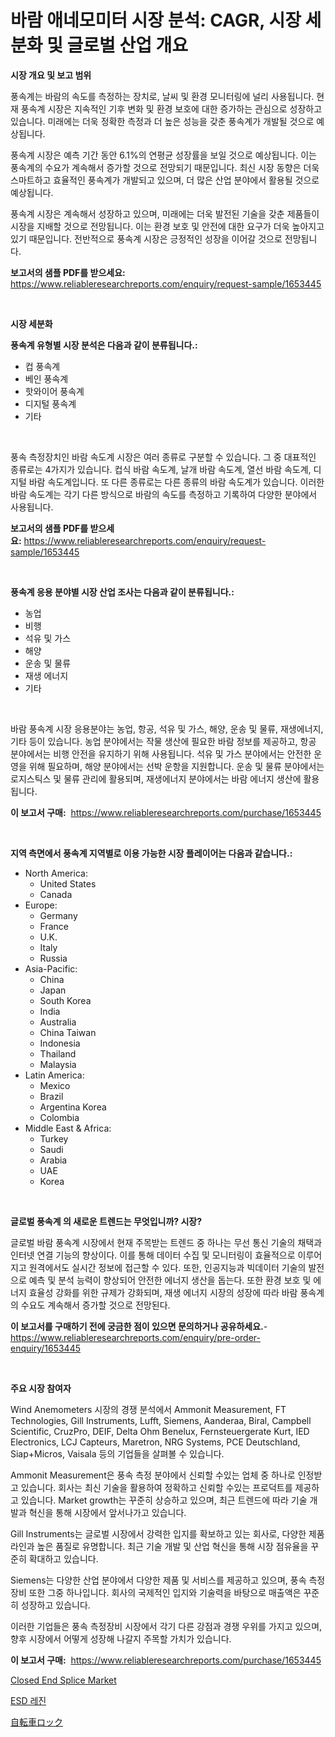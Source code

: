 <p><h1>바람 애네모미터 시장 분석: CAGR, 시장 세분화 및 글로벌 산업 개요</h1></p><p><strong>시장 개요 및 보고 범위</strong></p>
<p><p>풍속계는 바람의 속도를 측정하는 장치로, 날씨 및 환경 모니터링에 널리 사용됩니다. 현재 풍속계 시장은 지속적인 기후 변화 및 환경 보호에 대한 증가하는 관심으로 성장하고 있습니다. 미래에는 더욱 정확한 측정과 더 높은 성능을 갖춘 풍속계가 개발될 것으로 예상됩니다.</p><p>풍속계 시장은 예측 기간 동안 6.1%의 연평균 성장률을 보일 것으로 예상됩니다. 이는 풍속계의 수요가 계속해서 증가할 것으로 전망되기 때문입니다. 최신 시장 동향은 더욱 스마트하고 효율적인 풍속계가 개발되고 있으며, 더 많은 산업 분야에서 활용될 것으로 예상됩니다.</p><p>풍속계 시장은 계속해서 성장하고 있으며, 미래에는 더욱 발전된 기술을 갖춘 제품들이 시장을 지배할 것으로 전망됩니다. 이는 환경 보호 및 안전에 대한 요구가 더욱 높아지고 있기 때문입니다. 전반적으로 풍속계 시장은 긍정적인 성장을 이어갈 것으로 전망됩니다.</p></p>
<p><strong>보고서의 샘플 PDF를 받으세요:</strong> <a href="https://www.reliableresearchreports.com/enquiry/request-sample/1653445">https://www.reliableresearchreports.com/enquiry/request-sample/1653445</a></p>
<p>&nbsp;</p>
<p><strong>시장 세분화</strong></p>
<p><strong>풍속계 유형별 시장 분석은 다음과 같이 분류됩니다.:</strong></p>
<p><ul><li>컵 풍속계</li><li>베인 풍속계</li><li>핫와이어 풍속계</li><li>디지털 풍속계</li><li>기타</li></ul></p>
<p>&nbsp;</p>
<p><p>풍속 측정장치인 바람 속도계 시장은 여러 종류로 구분할 수 있습니다. 그 중 대표적인 종류로는 4가지가 있습니다. 컵식 바람 속도계, 날개 바람 속도계, 열선 바람 속도계, 디지털 바람 속도계입니다. 또 다른 종류로는 다른 종류의 바람 속도계가 있습니다. 이러한 바람 속도계는 각기 다른 방식으로 바람의 속도를 측정하고 기록하여 다양한 분야에서 사용됩니다.</p></p>
<p><strong>보고서의 샘플 PDF를 받으세요:</strong>&nbsp;<a href="https://www.reliableresearchreports.com/enquiry/request-sample/1653445">https://www.reliableresearchreports.com/enquiry/request-sample/1653445</a></p>
<p>&nbsp;</p>
<p><strong> 풍속계 응용 분야별 시장 산업 조사는 다음과 같이 분류됩니다.:</strong></p>
<p><ul><li>농업</li><li>비행</li><li>석유 및 가스</li><li>해양</li><li>운송 및 물류</li><li>재생 에너지</li><li>기타</li></ul></p>
<p>&nbsp;</p>
<p><p>바람 풍속계 시장 응용분야는 농업, 항공, 석유 및 가스, 해양, 운송 및 물류, 재생에너지, 기타 등이 있습니다. 농업 분야에서는 작물 생산에 필요한 바람 정보를 제공하고, 항공 분야에서는 비행 안전을 유지하기 위해 사용됩니다. 석유 및 가스 분야에서는 안전한 운영을 위해 필요하며, 해양 분야에서는 선박 운항을 지원합니다. 운송 및 물류 분야에서는 로지스틱스 및 물류 관리에 활용되며, 재생에너지 분야에서는 바람 에너지 생산에 활용됩니다.</p></p>
<p><strong>이 보고서 구매:</strong>&nbsp; <a href="https://www.reliableresearchreports.com/purchase/1653445">https://www.reliableresearchreports.com/purchase/1653445</a></p>
<p>&nbsp;</p>
<p><strong>지역 측면에서 풍속계 지역별로 이용 가능한 시장 플레이어는 다음과 같습니다.:</strong></p>
<p><ul>
    <li>
        North America:
        <ul>
            <li>United States</li>
            <li>Canada</li>
        </ul>
    </li>
    <li>
        Europe:
        <ul>
            <li>Germany</li>
            <li>France</li>
            <li>U.K.</li>
            <li>Italy</li>
            <li>Russia</li>
        </ul>
    </li>
    <li>
        Asia-Pacific:
        <ul>
            <li>China</li>
            <li>Japan</li>
            <li>South Korea</li>
            <li>India</li>
            <li>Australia</li>
            <li>China Taiwan</li>
            <li>Indonesia</li>
            <li>Thailand</li>
            <li>Malaysia</li>
        </ul>
    </li>
    <li>
        Latin America:
        <ul>
            <li>Mexico</li>
            <li>Brazil</li>
            <li>Argentina Korea</li>
            <li>Colombia</li>
        </ul>
    </li>
    <li>
        Middle East & Africa:
        <ul>
            <li>Turkey</li>
            <li>Saudi</li>
            <li>Arabia</li>
            <li>UAE</li>
            <li>Korea</li>
        </ul>
    </li>
    </ul></p>
<p>&nbsp;</p>
<p><strong>글로벌 풍속계 의 새로운 트렌드는 무엇입니까? 시장?</strong></p>
<p><p>글로벌 바람 풍속계 시장에서 현재 주목받는 트렌드 중 하나는 무선 통신 기술의 채택과 인터넷 연결 기능의 향상이다. 이를 통해 데이터 수집 및 모니터링이 효율적으로 이루어지고 원격에서도 실시간 정보에 접근할 수 있다. 또한, 인공지능과 빅데이터 기술의 발전으로 예측 및 분석 능력이 향상되어 안전한 에너지 생산을 돕는다. 또한 환경 보호 및 에너지 효율성 강화를 위한 규제가 강화되며, 재생 에너지 시장의 성장에 따라 바람 풍속계의 수요도 계속해서 증가할 것으로 전망된다.</p></p>
<p><strong>이 보고서를 구매하기 전에 궁금한 점이 있으면 문의하거나 공유하세요.</strong>- <a href="https://www.reliableresearchreports.com/enquiry/pre-order-enquiry/1653445">https://www.reliableresearchreports.com/enquiry/pre-order-enquiry/1653445</a></p>
<p>&nbsp;</p>
<p><strong>주요 시장 참여자</strong></p>
<p><p>Wind Anemometers 시장의 경쟁 분석에서 Ammonit Measurement, FT Technologies, Gill Instruments, Lufft, Siemens, Aanderaa, Biral, Campbell Scientific, CruzPro, DEIF, Delta Ohm Benelux, Fernsteuergerate Kurt, IED Electronics, LCJ Capteurs, Maretron, NRG Systems, PCE Deutschland, Siap+Micros, Vaisala 등의 기업들을 살펴볼 수 있습니다.</p><p>Ammonit Measurement은 풍속 측정 분야에서 신뢰할 수있는 업체 중 하나로 인정받고 있습니다. 회사는 최신 기술을 활용하여 정확하고 신뢰할 수있는 프로덕트를 제공하고 있습니다. Market growth는 꾸준히 상승하고 있으며, 최근 트렌드에 따라 기술 개발과 혁신을 통해 시장에서 앞서나가고 있습니다.</p><p>Gill Instruments는 글로벌 시장에서 강력한 입지를 확보하고 있는 회사로, 다양한 제품 라인과 높은 품질로 유명합니다. 최근 기술 개발 및 산업 혁신을 통해 시장 점유율을 꾸준히 확대하고 있습니다.</p><p>Siemens는 다양한 산업 분야에서 다양한 제품 및 서비스를 제공하고 있으며, 풍속 측정장비 또한 그중 하나입니다. 회사의 국제적인 입지와 기술력을 바탕으로 매출액은 꾸준히 성장하고 있습니다.</p><p>이러한 기업들은 풍속 측정장비 시장에서 각기 다른 강점과 경쟁 우위를 가지고 있으며, 향후 시장에서 어떻게 성장해 나갈지 주목할 가치가 있습니다.</p></p>
<p><strong>이 보고서 구매:</strong>&nbsp;&nbsp;<a href="https://www.reliableresearchreports.com/purchase/1653445">https://www.reliableresearchreports.com/purchase/1653445</a></p>
<p><p><a href="https://github.com/CliffMedina6/Market-Research-Report-List-4/blob/main/closed-end-splice-market.md">Closed End Splice Market</a></p><p><a href="https://medium.com/@gradyporer56562023/esd-%EC%88%98%EC%A7%80-%EC%8B%9C%EC%9E%A5-%EA%B7%9C%EB%AA%A8-%EC%8B%9C%EC%9E%A5-%EC%A0%84%EB%A7%9D-%EB%B0%8F-%EC%8B%9C%EC%9E%A5-%EC%98%88%EC%B8%A1-2024%EB%85%84%EB%B6%80%ED%84%B0-2031%EB%85%84%EA%B9%8C%EC%A7%80-9543a82ec206">ESD 레진</a></p><p><a href="https://github.com/mreklxf44233/Market-Research-Report-List-1/blob/main/154879111711.md">自転車ロック</a></p></p>
